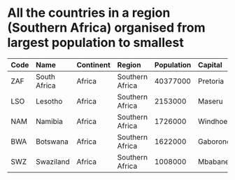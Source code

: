 # All the countries in a region (Southern Africa) organised from largest population to smallest

| Code | Name | Continent | Region | Population | Capital |
| :--- | :--- | :--- | :--- | :--- | :--- |
|ZAF|South Africa|Africa|Southern Africa|40377000|Pretoria|
|LSO|Lesotho|Africa|Southern Africa|2153000|Maseru|
|NAM|Namibia|Africa|Southern Africa|1726000|Windhoek|
|BWA|Botswana|Africa|Southern Africa|1622000|Gaborone|
|SWZ|Swaziland|Africa|Southern Africa|1008000|Mbabane|
